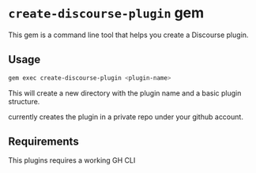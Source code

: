 # `create-discourse-plugin` gem

This gem is a command line tool that helps you create a Discourse plugin.

## Usage

```sh
gem exec create-discourse-plugin <plugin-name>
```

This will create a new directory with the plugin name and a basic plugin structure.

currently creates the plugin in a private repo under your github account.

## Requirements

This plugins requires a working GH CLI